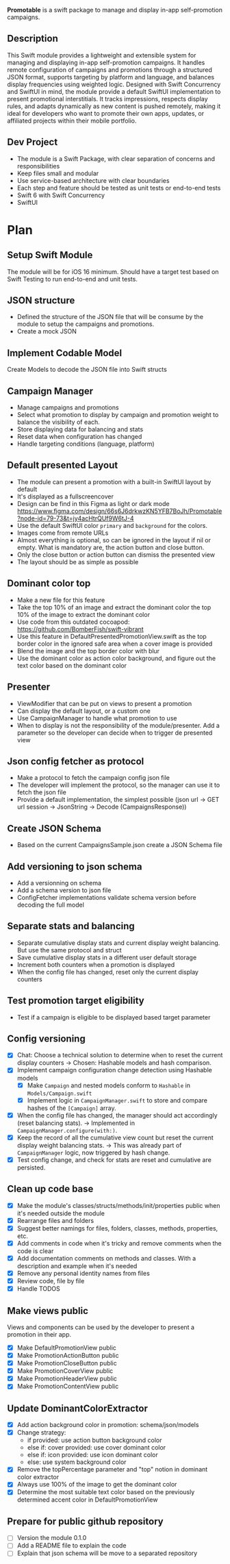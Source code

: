 **Promotable** is a swift package to manage and display in-app self-promotion campaigns.

## Description
This Swift module provides a lightweight and extensible system for managing and displaying in-app self-promotion campaigns. It handles remote configuration of campaigns and promotions through a structured JSON format, supports targeting by platform and language, and balances display frequencies using weighted logic. Designed with Swift Concurrency and SwiftUI in mind, the module provide a default SwiftUI implementation to present promotional interstitials. It tracks impressions, respects display rules, and adapts dynamically as new content is pushed remotely, making it ideal for developers who want to promote their own apps, updates, or affiliated projects within their mobile portfolio.

## Dev Project
- The module is a Swift Package, with clear separation of concerns and responsibilities
- Keep files small and modular
- Use service-based architecture with clear boundaries
- Each step and feature should be tested as unit tests or end-to-end tests
- Swift 6 with Swift Concurrency
- SwiftUI

# Plan

## Setup Swift Module
The module will be for iOS 16 minimum. 
Should have a target test based on Swift Testing to run end-to-end and unit tests.

## JSON structure
- Defined the structure of the JSON file that will be consume by the module to setup the campaigns and promotions.
- Create a mock JSON

## Implement Codable Model
Create Models to decode the JSON file into Swift structs

## Campaign Manager
- Manage campaigns and promotions
- Select what promotion to display by campaign and promotion weight to balance the visibility of each.
- Store displaying data for balancing and stats
- Reset data when configuration has changed
- Handle targeting conditions (language, platform)

## Default presented Layout
- The module can present a promotion with a built-in SwiftUI layout by default
- It's displayed as a fullscreencover
- Design can be find in this Figma as light or dark mode https://www.figma.com/design/66s6J6drkwzKN5YFB7BoJh/Promotable?node-id=79-73&t=jy4acHtrQUf9W6tJ-4
- Use the default SwiftUI color `primary` and `background` for the colors.
- Images come from remote URLs
- Almost everything is optional, so can be ignored in the layout if nil or empty. What is mandatory are, the action button and close button.
- Only the close button or action button can dismiss the presented view
- The layout should be as simple as possible

## Dominant color top
- Make a new file for this feature
- Take the top 10% of an image and extract the dominant color the top 10% of the image to extract the dominant color
- Use code from this outdated cocoapod: https://github.com/BomberFish/swift-vibrant
- Use this feature in DefaultPresentedPromotionView.swift as the top border color in the ignored safe area when a cover image is provided
- Blend the image and the top border color with blur
- Use the dominant color as action color background, and figure out the text color based on the dominant color

## Presenter
- ViewModifier that can be put on views to present a promotion
- Can display the default layout, or a custom one
- Use CampaignManager to handle what promotion to use
- When to display is not the responsibility of the module/presenter. Add a parameter so the developer can decide when to trigger de presented view

## Json config fetcher as protocol
- Make a protocol to fetch the campaign config json file
- The developer will implement the protocol, so the manager can use it to fetch the json file
- Provide a default implementation, the simplest possible (json url -> GET url session -> JsonString -> Decode (CampaignsResponse))

## Create JSON Schema
- Based on the current CampaignsSample.json create a JSON Schema file

## Add versioning to json schema
- Add a versionning on schema
- Add a schema version to json file
- ConfigFetcher implementations validate schema version before decoding the full model

## Separate stats and balancing
- Separate cumulative display stats and current display weight balancing. But use the same protocol and struct
- Save cumulative display stats in a different user default storage
- Increment both counters when a promotion is displayed
- When the config file has changed, reset only the current display counters

## Test promotion target eligibility
- Test if a campaign is eligible to be displayed based target parameter

## Config versioning
- [x] Chat: Choose a technical solution to determine when to reset the current display counters -> Chosen: Hashable models and hash comparison.
- [x] Implement campaign configuration change detection using Hashable models
  - [x] Make `Campaign` and nested models conform to `Hashable` in `Models/Campaign.swift`
  - [x] Implement logic in `CampaignManager.swift` to store and compare hashes of the `[Campaign]` array.
- [x] When the config file has changed, the manager should act accordingly (reset balancing stats). -> Implemented in `CampaignManager.configure(with:)`.
- [x] Keep the record of all the cumulative view count but reset the current display weight balancing stats. -> This was already part of `CampaignManager` logic, now triggered by hash change.
- [x] Test config change, and check for stats are reset and cumulative are persisted.

## Clean up code base
- [x] Make the module's classes/structs/methods/init/properties public when it's needed outside the module
- [x] Rearrange files and folders
- [x] Suggest better namings for files, folders, classes, methods, properties, etc.
- [x] Add comments in code when it's tricky and remove comments when the code is clear
- [x] Add documentation comments on methods and classes. With a description and example when it's needed
- [x] Remove any personal identity names from files
- [x] Review code, file by file
- [x] Handle TODOS

## Make views public
Views and components can be used by the developer to present a promotion in their app.
- [x] Make DefaultPromotionView public
- [x] Make PromotionActionButton public
- [x] Make PromotionCloseButton public
- [x] Make PromotionCoverView public
- [x] Make PromotionHeaderView public
- [x] Make PromotionContentView public

## Update DominantColorExtractor
- [x] Add action background color in promotion: schema/json/models
- [x] Change strategy: 
  - if provided: use action button background color 
  - else if: cover provided: use cover dominant color
  - else if: icon provided: use icon dominant color
  - else: use system background color
- [x] Remove the topPercentage parameter and "top" notion in dominant color extractor
- [x] Always use 100% of the image to get the dominant color
- [x] Determine the most suitable text color based on the previously determined accent color in DefaultPromotionView

## Prepare for public github repository
- [ ] Version the module 0.1.0
- [ ] Add a README file to explain the code
- [ ] Explain that json schema will be move to a separated repository
